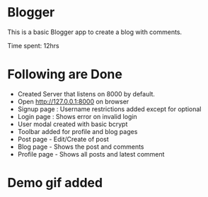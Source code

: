 # Blogger
This is a basic Blogger app to create a blog with comments.

Time spent: 12hrs

# Following are Done

* Created Server that listens on 8000 by default.
* Open http://127.0.0.1:8000 on browser
* Signup page : Username restrictions added except for optional
* Login page : Shows error on invalid login
* User modal created with basic bcrypt
* Toolbar added for profile and blog pages
* Post page  - Edit/Create of post
* Blog page - Shows the post and comments
* Profile page - Shows all posts and latest comment

# Demo gif added